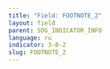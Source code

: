 ```yaml
---
title: "Field: FOOTNOTE_2"
layout: field
parent: SDG_INDICATOR_INFO
language: ru
indicator: 3-8-2
slug: FOOTNOTE_2
---
```

[^2]: Agenda item 3(l) available at https://unstats.un.org/unsd/statcom/49th-session/documents/; http://unstats.un.org/unsd/cr/registry/regcs.asp?Cl=5&Lg=1&Co=06.1